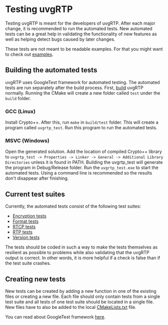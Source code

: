 # Testing uvgRTP

Testing uvgRTP is meant for the developers of uvgRTP. After each major change, it is recommended to run the automated tests. New automated tests can be a great help in validating the functionality of new features as well as helping detect bugs caused by later changes.

These tests are not meant to be readable examples. For that you might want to check out [examples](../docs/examples/).

## Building the automated tests

uvgRTP uses GoogleTest framework for automated testing. The automated tests are run separately after the build process. First, [build](../BUILDING.md) uvgRTP normally. Running the CMake will create a new folder called ```test``` under the ```build``` folder.

### GCC (Linux)

Install Crypto++. After this, run ```make``` in ```build/test``` folder. This will create a program called ```uvgrtp_test```. Run this program to run the automated tests.

### MSVC (Windows)

Open the generated solution. Add the location of compiled Crypto++ library to ```uvgrtp_test -> Properties -> Linker -> General -> Additional Library Directories``` unless it is found in PATH. Building the uvgrtp_test will generate the program in Debug/Release folder. Run the ```uvgrtp_test.exe``` to start the automated tests. Using a command line is recommended so the results don't disappear after finishing.

## Current test suites

Currently, the automated tests consist of the following test suites:
- [Encryption tests](test/tests_encryption.cpp)
- [Format tests](test/tests_formats.cpp)
- [RTCP tests](test/tests_rtcp.cpp )
- [RTP tests](test/tests_rtp.cpp)
- [Version tests](test/tests_version.cpp)

The tests should be coded in such a way to make the tests themselves as resilient as possible to problems while also validating that the uvgRTP output is correct. In other words, it is more helpful if a check is false than if the test suite crashes.

## Creating new tests

New tests can be created by adding a new function in one of the existing files or creating a new file. Each file should only contain tests from a single test suite and all tests of one test suite should be located in a single file. New files have to also be added to the local [CMakeLists.txt](CMakeLists.txt) file.

You can read about GoogleTest framework [here](https://google.github.io/googletest/).
